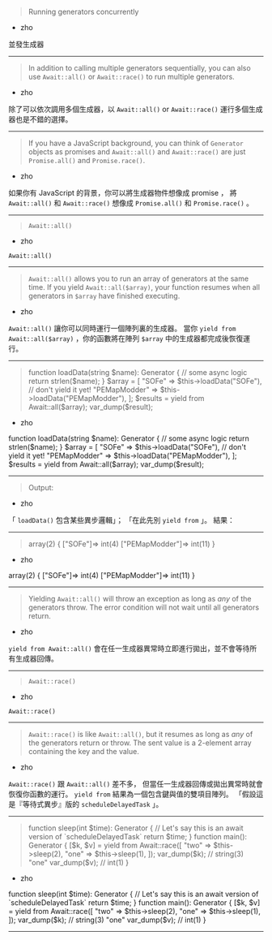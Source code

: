 > Running generators concurrently
   * zho

並發生成器

***
> In addition to calling multiple generators sequentially,
> you can also use `Await::all()` or `Await::race()` to run multiple generators\.
   * zho

除了可以依次調用多個生成器，以 `Await::all()` or `Await::race()` 運行多個生成器也是不錯的選擇。

***
> If you have a JavaScript background, you can think of `Generator` objects as promises
> and `Await::all()` and `Await::race()` are just `Promise.all()` and `Promise.race()`\.
   * zho

如果你有 JavaScript 的背景，你可以將生成器物件想像成 promise ， 將 `Await::all()` 和 `Await::race()` 想像成 `Promise.all()` 和 `Promise.race()` 。

***
> `Await::all()`
   * zho

`Await::all()`

***
> `Await::all()` allows you to run an array of generators at the same time\.
> If you yield `Await::all($array)`, your function resumes when
> all generators in `$array` have finished executing\.
   * zho

`Await::all()` 讓你可以同時運行一個陣列裏的生成器。
當你 `yield from Await::all($array)` ，你的函數將在陣列 `$array` 中的生成器都完成後恢復運行。

***
> function loadData\(string \$name\)\: Generator \{&#10;&#9;\/\/ some async logic&#10;&#9;return strlen\(\$name\)\;&#10;\}&#10;&#10;\$array \= \[&#10;&#9;\"SOFe\" \=\> \$this\-\>loadData\(\"SOFe\"\), \/\/ don\'t yield it yet\!&#10;&#9;\"PEMapModder\" \=\> \$this\-\>loadData\(\"PEMapModder\"\),&#10;\]\;&#10;\$results \= yield from Await\:\:all\(\$array\)\;&#10;var_dump\(\$result\)\;&#10;
   * zho

function loadData\(string \$name\)\: Generator \{&#10;&#9;\/\/ some async logic&#10;&#9;return strlen\(\$name\)\;&#10;\}&#10;&#10;\$array \= \[&#10;&#9;\"SOFe\" \=\> \$this\-\>loadData\(\"SOFe\"\), \/\/ don\'t yield it yet\!&#10;&#9;\"PEMapModder\" \=\> \$this\-\>loadData\(\"PEMapModder\"\),&#10;\]\;&#10;\$results \= yield from Await\:\:all\(\$array\)\;&#10;var_dump\(\$result\)\;&#10;

***
> Output\:
   * zho

「 `loadData()` 包含某些異步邏輯」；
「在此先別 `yield from` 」。
結果：

***
> array\(2\) \{&#10;  \[\"SOFe\"\]\=\>&#10;  int\(4\)&#10;  \[\"PEMapModder\"\]\=\>&#10;  int\(11\)&#10;\}&#10;
   * zho

array\(2\) \{&#10;  \[\"SOFe\"\]\=\>&#10;  int\(4\)&#10;  \[\"PEMapModder\"\]\=\>&#10;  int\(11\)&#10;\}&#10;

***
> Yielding `Await::all()` will throw an exception
> as long as _any_ of the generators throw\.
> The error condition will not wait until all generators return\.
   * zho

`yield from Await::all()` 會在任一生成器異常時立即進行拋出，並不會等待所有生成器回傳。

***
> `Await::race()`
   * zho

`Await::race()`

***
> `Await::race()` is like `Await::all()`,
> but it resumes as long as _any_ of the generators return or throw\.
> The sent value is a 2\-element array containing the key and the value\.
   * zho

`Await::race()` 跟 `Await::all()` 差不多，
但當任一生成器回傳或拋出異常時就會恢復你函數的運行。
`yield from` 結果為一個包含鍵與值的雙項目陣列。
「假設這是『等待式異步』版的 `scheduleDelayedTask` 」。

***
> function sleep\(int \$time\)\: Generator \{&#10;&#9;\/\/ Let\'s say this is an await version of \`scheduleDelayedTask\`&#10;&#9;return \$time\;&#10;\}&#10;&#10;function main\(\)\: Generator \{&#10;&#9;\[\$k, \$v\] \= yield from Await\:\:race\(\[&#10;&#9;&#9;\"two\" \=\> \$this\-\>sleep\(2\),&#10;&#9;&#9;\"one\" \=\> \$this\-\>sleep\(1\),&#10;&#9;\]\)\;&#10;&#9;var\_dump\(\$k\)\; \/\/ string\(3\) \"one\"&#10;&#9;var\_dump\(\$v\)\; \/\/ int\(1\)&#10;\}&#10;
   * zho

function sleep\(int \$time\)\: Generator \{&#10;&#9;\/\/ Let\'s say this is an await version of \`scheduleDelayedTask\`&#10;&#9;return \$time\;&#10;\}&#10;&#10;function main\(\)\: Generator \{&#10;&#9;\[\$k, \$v\] \= yield from Await\:\:race\(\[&#10;&#9;&#9;\"two\" \=\> \$this\-\>sleep\(2\),&#10;&#9;&#9;\"one\" \=\> \$this\-\>sleep\(1\),&#10;&#9;\]\)\;&#10;&#9;var\_dump\(\$k\)\; \/\/ string\(3\) \"one\"&#10;&#9;var\_dump\(\$v\)\; \/\/ int\(1\)&#10;\}&#10;

***